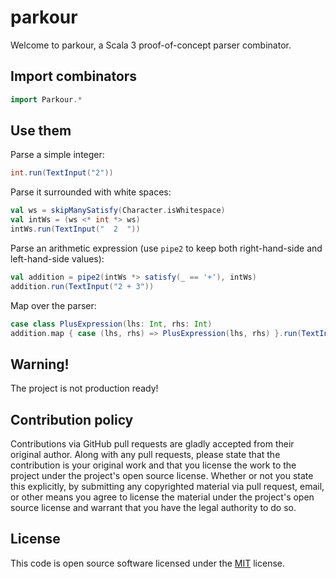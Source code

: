 # parkour

Welcome to parkour, a Scala 3 proof-of-concept parser combinator.

## Import combinators

```scala
import Parkour.*
```

## Use them

Parse a simple integer:

```scala
int.run(TextInput("2"))
```

Parse it surrounded with white spaces:

```scala
val ws = skipManySatisfy(Character.isWhitespace)
val intWs = (ws <* int *> ws)
intWs.run(TextInput("  2  "))
```

Parse an arithmetic expression (use `pipe2` to keep both right-hand-side and left-hand-side values):

```scala
val addition = pipe2(intWs *> satisfy(_ == '+'), intWs)
addition.run(TextInput("2 + 3"))
```

Map over the parser:

```scala
case class PlusExpression(lhs: Int, rhs: Int)
addition.map { case (lhs, rhs) => PlusExpression(lhs, rhs) }.run(TextInput("2 + 3"))
```

## Warning!

The project is not production ready!

## Contribution policy

Contributions via GitHub pull requests are gladly accepted from their original author. Along with
any pull requests, please state that the contribution is your original work and that you license
the work to the project under the project's open source license. Whether or not you state this
explicitly, by submitting any copyrighted material via pull request, email, or other means you
agree to license the material under the project's open source license and warrant that you have the
legal authority to do so.

## License

This code is open source software licensed under the
[MIT](https://opensource.org/licenses/MIT) license.
